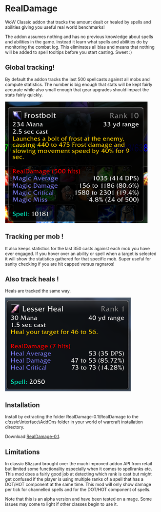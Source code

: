 # RealDamage
WoW Classic addon that tracks the amount dealt or healed by spells and abilities giving you useful real world benchmarks!

The addon assumes nothing and has no previous knowledge about spells and abilities in the game. Instead it learn what spells and abilities do by monitoring the combat log. This eliminates all bias and means that nothing will be added to spell tooltips before you start casting. Sweet :) 

## Global tracking!
By default the addon tracks the last 500 spellcasts against all mobs and compute statistics. The number is big enough that stats will be kept fairly accurate while also small enough that gear upgrades should impact the stats fairly quickly.

![Alt text](frostbolt.png?raw=true "Title")

## Tracking per mob !
It also keeps statistics for the last 350 casts against each mob you have ever engaged. If you hover over an ability or spell when a target is selected it will show the statistics gathered for that specific mob. Super useful for sanity checking if you are hit capped versus ragnaros!

## Also track heals !
Heals are tracked the same way.

![Alt text](heal.png?raw=true "Title")

## Installation
Install by extracting the folder RealDamage-0.1\RealDamage to the _classic_\Interface\AddOns folder in your world of warcraft installation directory.

Download [RealDamage-0.1](https://github.com/WOFD/RealDamage/archive/0.1.zip).

## Limitations
In classic Blizzard brought over the much improved addon API from retail but limited some functionality especially when it comes to spellranks etc. This mod does a fairly good job at detecting which rank is cast but might get confused if the player is using multiple ranks of a spell that has a DOT/HOT component at the same time. This mod will only show damage per tick for channelled spells and for the DOT/HOT component of spells. 

Note that this is an alpha version and have been tested on a mage. Some issues may come to light if other classes begin to use it.
